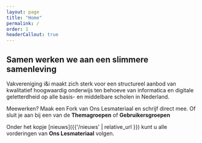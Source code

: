 ```yaml
---
layout: page
title: "Home"
permalink: /
order: 1
headerCallout: true
---
```


## Samen werken we aan een slimmere samenleving
Vakvereniging i&i maakt zich sterk voor een structureel aanbod van kwalitatief hoogwaardig onderwijs ten behoeve van informatica en digitale geletterdheid op alle basis- en middelbare scholen in Nederland. 

Meewerken? Maak een Fork van Ons Lesmateriaal en schrijf direct mee. Of sluit je aan bij een van de **Themagroepen** of **Gebruikersgroepen**

Onder het kopje [nieuws]({{'/nieuws' | relative_url }}) kunt u alle vorderingen van **Ons Lesmateriaal** volgen.


